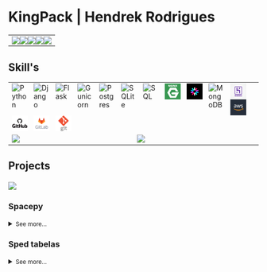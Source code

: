 <h1>KingPack | Hendrek Rodrigues</h1>

<table>
    <tr>
        <td colspan="1">
            <a href="https://komarev.com/ghpvc/?username=kingpack&style=flat&color=blueviolet">
                <img align="left" src="https://komarev.com/ghpvc/?username=kingpack&style=flat&color=blueviolet" />
            </a>
            <a href="mailto:hendrek.ro@gmail.com">
                <img align="left" src="https://img.shields.io/badge/Gmail-D14836?style=flat&logo=gmail&logoColor=white" />
            </a>
            <a href="https://www.linkedin.com/in/hendrek/">
                <img align="left" src="https://img.shields.io/badge/-LinkedIn-%230077B5?style=flat&logo=linkedin&logoColor=white" />
            </a>
            <a href="https://t.me/Hendrekx">
                <img align="left" src="https://img.shields.io/badge/-Telegram-%230077B5?style=flat&logo=telegram&logoColor=white" />
            </a>
            <a href="https://github.com/KingPack">
                <img align="left" src="https://img.shields.io/badge/-GitHub-%230077B5?style=flat&logo=github&logoColor=white&color=black" />
            </a>
        </td>
    </tr>
</table>

<h2>Skill's</h2>

<table>
<tr>
    <td  colspan="2">
        <a  href="https://github.com/KingPack">
            <img  align="left"  style="padding-right: 12px" alt="Python"  width="32px"  src="https://seeklogo.com/images/P/python-logo-C50EED1930-seeklogo.com.png"  />
            <img  align="left"  style="padding-right: 12px" alt="Django"  width="32px"  src="https://seeklogo.com/images/D/django-logo-4C5ECF7036-seeklogo.com.png"  />
            <img  align="left"  style="padding-right: 12px" alt="Flask"  width="32px"  src="https://www.pngkey.com/png/detail/98-985032_flask-logo-flask-python-icon.png"  />
            <img  align="left"  style="padding-right: 12px" alt="Gunicorn"  width="32px"  src="https://seeklogo.com/images/G/gunicorn-logo-C8172DD072-seeklogo.com.png"  />
            <img  align="left"  style="padding-right: 12px" alt="Postgres"  width="32px"  src="https://seeklogo.com/images/P/postgresql-logo-5309879B58-seeklogo.com.png"  />
            <img  align="left"  style="padding-right: 12px" alt="SQLite"  width="32px"  src="https://seeklogo.com/images/S/sqlite-logo-5E9F462E6A-seeklogo.com.png"  />
            <img  align="left"  style="padding-right: 12px" alt="SQL"  width="32px"  src="https://www.lansweeper.com/wp-content/uploads/2018/05/ASSET-SOFTWARE-SQL-DATABASE.png"  />
            <img  align="left"  style="padding-right: 12px" alt="NGINX"  width="32px"  src="https://raw.githubusercontent.com/KingPack/KingPack/doc/imgs/nginx_logo.png"  />
            <img  align="left"  style="padding-right: 12px" alt="JWT"  width="32px"  src="https://raw.githubusercontent.com/KingPack/KingPack/doc/imgs/jwt_logo.png"  />
            <img  align="left"  style="padding-right: 12px" alt="MongoDB"  width="32px"  src="https://cdn.iconscout.com/icon/free/png-512/mongodb-5-1175140.png"  />
            <img  align="left"  style="padding-right: 12px" alt="Heroku"  width="32px"  src="https://raw.githubusercontent.com/KingPack/KingPack/doc/imgs/heroku_logo.jpg"  />
            <img  align="left"  style="padding-right: 12px" alt="AWS"  width="32px"  src="https://raw.githubusercontent.com/KingPack/KingPack/doc/imgs/aws_logo.jpg"  />
            <img  align="left"  style="padding-right: 12px" alt="GitHub"  width="32px"  src="https://raw.githubusercontent.com/KingPack/KingPack/doc/imgs/github_logo.png"  />
            <img  align="left"  style="padding-right: 12px" alt="GitLab"  width="32px"  src="https://raw.githubusercontent.com/KingPack/KingPack/doc/imgs/gitlab_logo.png"  />
            <img  align="left"  style="padding-right: 12px" alt="Git"  width="32px"  src="https://raw.githubusercontent.com/KingPack/KingPack/doc/imgs/git_logo.png"  />
        </a>
    </td>
</tr>
<tr>
    <td>
        <a  href="https://github.com/KingPack">
            <img  align="center"  src="https://github-readme-stats.vercel.app/api?username=KingPack&show_icons=true&theme=dracula&include_all_commits=true&count_private=true"  />
        </a>
    </td>
    <td>
        <a href="https://github.com/KingPack">
            <img  align="center"  src="https://github-readme-stats.vercel.app/api/top-langs/?username=kingpack&layout=compact&theme=dracula&hide=html"  />
        </a>
    </td>
</tr>
</table>

<h2>Projects </h2>

<a href="https://i.pinimg.com/originals/22/65/e7/2265e78ef201ac711e275a5508f07491.gif">
    <img  align="center"  src="https://steamuserimages-a.akamaihd.net/ugc/879748616164108107/8F44EE6DAFB4F4E2469AA4947059A09E1A78E93C/?imw=5000&imh=5000&ima=fit&impolicy=Letterbox&imcolor=%23000000&letterbox=false" />
</a>

<br>

<p> </p>

<h3>Spacepy</h3>

<details>
<summary><small>See more...</small></summary>

<h4>Info</h4>

<p>Este é um desafio de programação back-end que consiste na replicação da API Space Flight News.</p>
<p>O desafio consiste em criar um servidor web que receba requisições HTTP e responda como a API Space Flight News.</p>
    
<table>
    <tr>
        <td colspan="1">
            <a href="https://github.com/KingPack/spacepy">
                <img  align="left"  style="padding-right: 5px" src="https://img.shields.io/github/stars/KingPack/spacepy"  />
                <img  align="left"  style="padding-right: 5px" src="https://img.shields.io/github/forks/KingPack/spacepy"  />
                <img  align="left"  style="padding-right: 5px" src="https://img.shields.io/github/issues/KingPack/spacepy"  />
                <img  align="left"  style="padding-right: 5px" src="https://img.shields.io/github/license/KingPack/spacepy"  />
            </a>
        </td>
    </tr>
</table>

<h4>Technology</h4>

<table>
    <tr>
        <td colspan="1">
            <a href="https://github.com/KingPack/spacepy">
                <img  align="left"  style="padding-right: 30px" alt="Python"  width="45px"  src="https://seeklogo.com/images/P/python-logo-C50EED1930-seeklogo.com.png"/>
                <img  align="left"  style="padding-right: 30px" alt="Flask"  width="45px"  src="https://raw.githubusercontent.com/KingPack/KingPack/doc/imgs/flask_logo.png"  />
                <img  align="left"  style="padding-right: 30px" alt="Postgres" width="45px"  src="https://raw.githubusercontent.com/KingPack/KingPack/doc/imgs/postgres_logo.jpeg"  />
                <img  align="left"  style="padding-right: 30px" alt="Nginx"  width="45px"  src="https://raw.githubusercontent.com/KingPack/KingPack/doc/imgs/nginx_logo.png"  />
                <img  align="left"  style="padding-right: 30px" alt="Gunicorn"  width="45px"  src="https://raw.githubusercontent.com/KingPack/KingPack/doc/imgs/gunicorn_logo.png"  />
                <img  align="left"  style="padding-right: 30px" alt="Docker"  width="45px"  src="https://raw.githubusercontent.com/KingPack/KingPack/doc/imgs/docker_logo.png"  />
                <img  align="left"  style="padding-right: 30px" alt="Marshmallow"  width="45px"  src="https://raw.githubusercontent.com/KingPack/KingPack/doc/imgs/marshmallor_logo.jpeg"  />
                <img  align="left"  style="padding-right: 30px" alt="SQLAlchemy"  width="45px"  src="https://raw.githubusercontent.com/KingPack/KingPack/doc/imgs/sqlalchemy_logo.jpg" />
            </a>
        </td>
    </tr>
</table>

</details>

<h3>Sped tabelas</h3>
<details>
<summary><small>See more...</small></summary>
